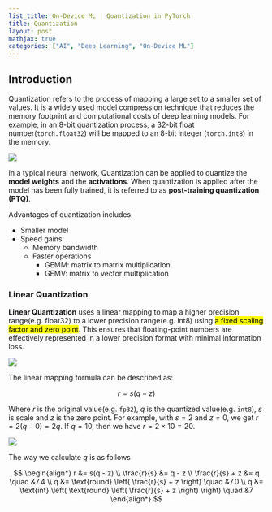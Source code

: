 ```yaml
---
list_title: On-Device ML | Quantization in PyTorch
title: Quantization
layout: post
mathjax: true
categories: ["AI", "Deep Learning", "On-Device ML"]
---
```


## Introduction

Quantization refers to the process of mapping a large set to a smaller set of values. It is a widely used model compression technique that reduces the memory footprint and computational costs of deep learning models. For example, in an 8-bit quantization process, a 32-bit float number(`torch.float32`) will be mapped to an 8-bit integer (`torch.int8`) in the memory.

<div style="display: block; width: 50%;">
<img class="md-img-center" src="{{site.baseurl}}/assets/images/2022/03/quant-2.png">
</div>

In a typical neural network, Quantization can be applied to quantize the **model weights** and the **activations**. When quantization is applied after the model has been fully trained, it is referred to as **post-training quantization (PTQ)**.

Advantages of quantization includes:

- Smaller model
- Speed gains
    - Memory bandwidth
    - Faster operations
        - GEMM: matrix to matrix multiplication
        - GEMV: matrix to vector multiplication

### Linear Quantization

**Linear Quantization** uses a linear mapping to map a higher precision range(e.g. float32) to a lower precision range(e.g. int8) using <mark>a fixed scaling factor and zero point</mark>. This ensures that floating-point numbers are effectively represented in a lower precision format with minimal information loss.

<div style="display: block; width: 50%;">
<img class="md-img-center" src="{{site.baseurl}}/assets/images/2022/03/quant-3.png">
</div>

The linear mapping formula can be described as:

$$
r = s(q - z)
$$

Where $r$ is the original value(e.g. `fp32`), $q$ is the quantized value(e.g. `int8`), $s$ is scale and $z$ is the zero point. For example, with $s=2$ and $z=0$, we get $r = 2(q-0) = 2q$. If $q = 10$, then we have $r = 2 \times 10 = 20$.

<div style="display: block; width: 50%;">
<img class="md-img-center" src="{{site.baseurl}}/assets/images/2022/03/quant-4.png">
</div>

The way we calculate $q$ is as follows

$$
\begin{align*}
    r &= s(q - z) \\
    \frac{r}{s} &= q - z \\
    \frac{r}{s} + z &= q \quad &7.4 \\
    q &= \text{round} \left( \frac{r}{s} + z \right) \quad &7.0 \\
    q &= \text{int} \left( \text{round} \left( \frac{r}{s} + z \right) \right) \quad &7
\end{align*}
$$